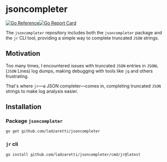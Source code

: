 # jsoncompleter

[![Go Reference](https://pkg.go.dev/badge/github.com/ladzaretti/jsoncompleter.svg)](https://pkg.go.dev/github.com/ladzaretti/jsoncompleter)[![Go Report Card](https://goreportcard.com/badge/github.com/ladzaretti/jsoncompleter)](https://goreportcard.com/report/github.com/ladzaretti/jsoncompleter)

The `jsoncompleter` repository includes both the `jsoncompleter` package and the `jr` CLI tool, providing a simple way to complete truncated `JSON` strings.

## Motivation

Too many times, I encountered issues with truncated `JSON` entries in `JSONL` (`JSON` Lines) log dumps, making debugging with tools like `jq` and others frustrating.

That's where `jr`—a JSON completer—comes in, completing truncated `JSON` strings to make log analysis easier.

## Installation

### Package `jsoncompleter`
```bash
go get github.com/ladzaretti/jsoncompleter
```

### `jr` cli
```bash
go install github.com/ladzaretti/jsoncompleter/cmd/jr@latest
```